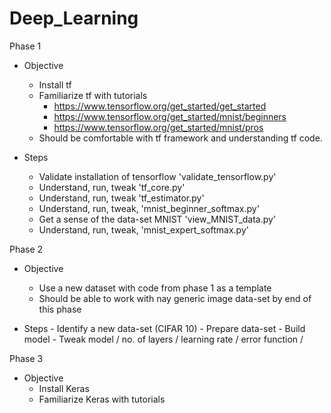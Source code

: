 # Deep_Learning 

Phase 1

  - Objective
    - Install tf
    - Familiarize tf with tutorials
      - https://www.tensorflow.org/get_started/get_started
      - https://www.tensorflow.org/get_started/mnist/beginners
      - https://www.tensorflow.org/get_started/mnist/pros
     - Should be comfortable with tf framework and understanding tf code.
     
  - Steps
    - Validate installation of tensorflow 'validate_tensorflow.py'
    - Understand, run, tweak 'tf_core.py' 
    - Understand, run, tweak 'tf_estimator.py'
    - Understand, run, tweak, 'mnist_beginner_softmax.py'
    - Get a sense of the data-set MNIST 'view_MNIST_data.py'
    - Understand, run, tweak, 'mnist_expert_softmax.py'

Phase 2

  - Objective
    - Use a new dataset with code from phase 1 as a template
    - Should be able to work with nay generic image data-set by end of this phase
   
   - Steps
    - Identify a new data-set (CIFAR 10)
    - Prepare data-set
    - Build model
    - Tweak model / no. of layers / learning rate / error function / 

Phase 3

  - Objective
    - Install Keras
    - Familiarize Keras with tutorials
